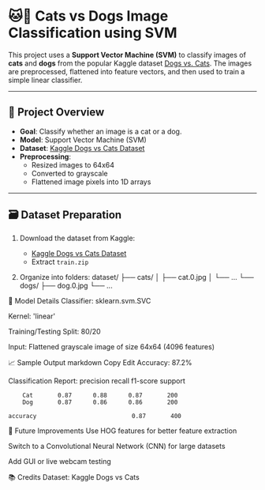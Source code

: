 # 🐱🐶 Cats vs Dogs Image Classification using SVM

This project uses a **Support Vector Machine (SVM)** to classify images of **cats** and **dogs** from the popular Kaggle dataset [Dogs vs. Cats](https://www.kaggle.com/c/dogs-vs-cats). The images are preprocessed, flattened into feature vectors, and then used to train a simple linear classifier.

---

## 📌 Project Overview

- **Goal**: Classify whether an image is a cat or a dog.
- **Model**: Support Vector Machine (SVM)
- **Dataset**: [Kaggle Dogs vs Cats Dataset](https://www.kaggle.com/c/dogs-vs-cats/data)
- **Preprocessing**:
  - Resized images to 64x64
  - Converted to grayscale
  - Flattened image pixels into 1D arrays

---

## 🗃️ Dataset Preparation

1. Download the dataset from Kaggle:
   - [Kaggle Dogs vs Cats Dataset](https://www.kaggle.com/c/dogs-vs-cats/data)
   - Extract `train.zip`

2. Organize into folders:
dataset/
├── cats/
│ ├── cat.0.jpg
│ └── ...
└── dogs/
├── dog.0.jpg
└── ...

🧠 Model Details
Classifier: sklearn.svm.SVC

Kernel: 'linear'

Training/Testing Split: 80/20

Input: Flattened grayscale image of size 64x64 (4096 features)

📈 Sample Output
markdown
Copy
Edit
Accuracy: 87.2%

Classification Report:
              precision    recall  f1-score   support

        Cat       0.87      0.88      0.87       200
        Dog       0.87      0.86      0.86       200

    accuracy                           0.87       400


🚀 Future Improvements
Use HOG features for better feature extraction

Switch to a Convolutional Neural Network (CNN) for large datasets

Add GUI or live webcam testing

📚 Credits
Dataset: Kaggle Dogs vs Cats


